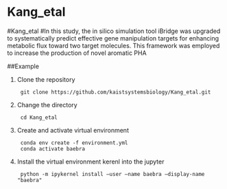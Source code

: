 # Kang_etal

#Kang_etal #In this study, the in silico simulation tool iBridge was upgraded to systematically predict effective gene manipulation targets for enhancing metabolic flux toward two target molecules. This framework was employed to increase the production of novel aromatic PHA


##Example

1. Clone the repository

        git clone https://github.com/kaistsystemsbiology/Kang_etal.git

2. Change the directory

        cd Kang_etal

3. Create and activate virtual environment

        conda env create -f environment.yml
        conda activate baebra

4. Install the virtual environment kerenl into the jupyter

        python -m ipykernel install —user —name baebra —display-name "baebra"

